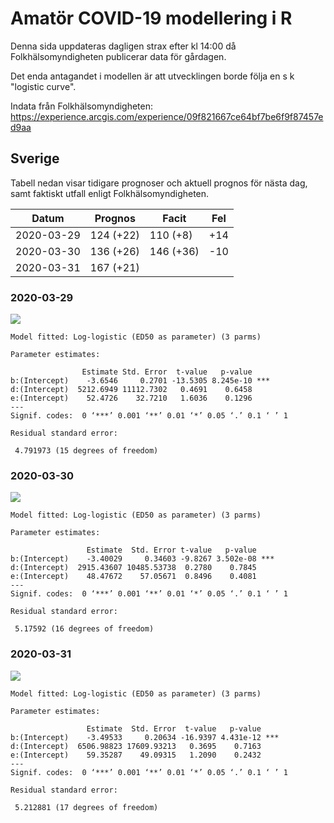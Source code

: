 # Amatör COVID-19 modellering i R

Denna sida uppdateras dagligen strax efter kl 14:00 då Folkhälsomyndigheten publicerar data för gårdagen.

Det enda antagandet i modellen är att utvecklingen borde följa en s k "logistic curve".

Indata från Folkhälsomyndigheten: https://experience.arcgis.com/experience/09f821667ce64bf7be6f9f87457ed9aa

## Sverige

Tabell nedan visar tidigare prognoser och aktuell prognos för nästa dag,
samt faktiskt utfall enligt Folkhälsomyndigheten.

Datum | Prognos | Facit | Fel
--- | --- | --- | ---
2020-03-29 | 124 (+22) | 110 (+8) | +14
2020-03-30 | 136 (+26) | 146 (+36) | -10
2020-03-31 | 167 (+21) | |

### 2020-03-29

[![](https://github.com/joelonsql/covid-19-death-predictions/blob/master/2020-03-29.png?raw=true)](https://rpubs.com/purrpurr/591606)

```
Model fitted: Log-logistic (ED50 as parameter) (3 parms)

Parameter estimates:

                Estimate Std. Error  t-value   p-value    
b:(Intercept)    -3.6546     0.2701 -13.5305 8.245e-10 ***
d:(Intercept)  5212.6949 11112.7302   0.4691    0.6458    
e:(Intercept)    52.4726    32.7210   1.6036    0.1296    
---
Signif. codes:  0 ‘***’ 0.001 ‘**’ 0.01 ‘*’ 0.05 ‘.’ 0.1 ‘ ’ 1

Residual standard error:

 4.791973 (15 degrees of freedom)
```

### 2020-03-30

[![](https://github.com/joelonsql/covid-19-death-predictions/blob/master/2020-03-30.png?raw=true)](https://rpubs.com/purrpurr/591611)

```
Model fitted: Log-logistic (ED50 as parameter) (3 parms)

Parameter estimates:

                 Estimate  Std. Error t-value   p-value    
b:(Intercept)    -3.40029     0.34603 -9.8267 3.502e-08 ***
d:(Intercept)  2915.43607 10485.53738  0.2780    0.7845    
e:(Intercept)    48.47672    57.05671  0.8496    0.4081    
---
Signif. codes:  0 ‘***’ 0.001 ‘**’ 0.01 ‘*’ 0.05 ‘.’ 0.1 ‘ ’ 1

Residual standard error:

 5.17592 (16 degrees of freedom)
```

### 2020-03-31

[![](https://github.com/joelonsql/covid-19-death-predictions/blob/master/2020-03-31.png?raw=true)](https://rpubs.com/purrpurr/591994)

```
Model fitted: Log-logistic (ED50 as parameter) (3 parms)

Parameter estimates:

                 Estimate  Std. Error  t-value   p-value    
b:(Intercept)    -3.49533     0.20634 -16.9397 4.431e-12 ***
d:(Intercept)  6506.98823 17609.93213   0.3695    0.7163    
e:(Intercept)    59.35287    49.09315   1.2090    0.2432    
---
Signif. codes:  0 ‘***’ 0.001 ‘**’ 0.01 ‘*’ 0.05 ‘.’ 0.1 ‘ ’ 1

Residual standard error:

 5.212881 (17 degrees of freedom)
```
